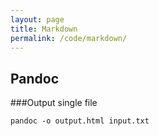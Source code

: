 ```yaml
---
layout: page
title: Markdown
permalink: /code/markdown/
---
```


Pandoc
------------

###Output single file

`pandoc -o output.html input.txt`